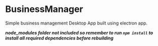 # BusinessManager
Simple business management Desktop App built using electron app.

**_node_modules folder not included so remember to run `npm install` to install all required dependencies before rebuilding_**
